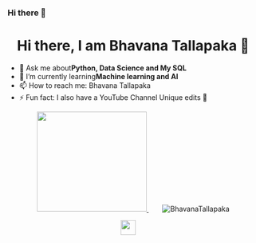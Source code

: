 ### Hi there 👋

<!--
**BhavanaTallapaka/BhavanaTallapaka** is a ✨ _special_ ✨ repository because its `README.md` (this file) appears on your GitHub profile.

Here are some ideas to get you started:

- 🔭 I’m currently working on ...
- 🌱 I’m currently learning ...
- 👯 I’m looking to collaborate on ...
- 🤔 I’m looking for help with ...
- 💬 Ask me about ...
- 📫 How to reach me: ...
- 😄 Pronouns: ...
- ⚡ Fun fact: ...
-->

<h1 align="center">Hi there, I am Bhavana Tallapaka 👋</h1>

- 💬 Ask me about<strong>Python, Data Science and My SQL </strong>
- 🌱 I’m currently learning<strong>Machine learning and AI </strong>
- 📫 How to reach me: <a herf="https://www.linkedin.com/in/bhavana-tallapaka-078083240/" target="_bank">Bhavana Tallapaka</a>
- ⚡ Fun fact: I also have a YouTube Channel <a herf="https://www.youtube.com/@uniqueedits2596" target="_blank">Unique edits 🥶</a>

<p align="center">
  <a href="https://www.youtube.com/@uniqueedits2596" target="_blank"><img src="https://github.com/BhavanaTallapaka/BhavanaTallapaka/blob/main/finallogo1.jpg" height="200" width="220"> </a>&nbsp;&nbsp;&nbsp;&nbsp;&nbsp;&nbsp;
  <img src="https://github-readme-stats.vercel.app/api?username=BhavanaTallapaka&show_icons=true" alt="BhavanaTallapaka">
</p>

<p align="center">
  <a href="https://www.linkedin.com/in/bhavana-tallapaka-078083240/" target="_blank"><img src="https://cdn.jsdelivr.net/npm/simple-icons@3.0.1/icons/linkedin.svg" height="30" width="30"></a>
&nbsp;&nbsp;&nbsp;&nbsp;
</p>
